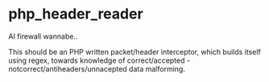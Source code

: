 # php_header_reader
AI firewall wannabe..

This should be an PHP written packet/header interceptor, which builds itself using regex, towards knowledge of correct/accepted - notcorrect/antiheaders/unnacepted data malforming.
